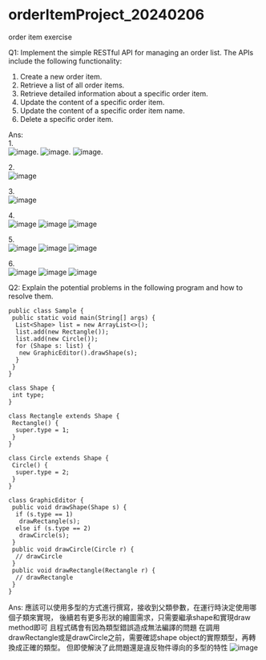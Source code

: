 # orderItemProject_20240206
order item exercise

Q1: Implement the simple RESTful API for managing an order list. The APIs include the following functionality:
 1. Create a new order item.
 2. Retrieve a list of all order items.
 3. Retrieve detailed information about a specific order item.
 4. Update the content of a specific order item.
 5. Update the content of a specific order item name.
 6. Delete a specific order item.

Ans: <br>
 1.<br>
 ![image](https://github.com/0xAlbertLin/orderItemProject_20240206/assets/46127917/9aa6cf86-2552-408f-bdb7-5943f00ee271).
 ![image](https://github.com/0xAlbertLin/orderItemProject_20240206/assets/46127917/50b886e0-d5f3-404b-8852-876387796d58).
 ![image](https://github.com/0xAlbertLin/orderItemProject_20240206/assets/46127917/4a5e9070-39f8-429a-965d-3172b8706d28).
 
 2.<br>
 ![image](https://github.com/0xAlbertLin/orderItemProject_20240206/assets/46127917/0984ce71-8012-4952-bb90-e02f7d524484)
 
 3.<br>
 ![image](https://github.com/0xAlbertLin/orderItemProject_20240206/assets/46127917/de4befda-11e5-4b79-a18d-9cd2a377e62d)
 
 4.<br>
 ![image](https://github.com/0xAlbertLin/orderItemProject_20240206/assets/46127917/9daaa570-15c0-47d4-9f86-ad3990b7bb21)
 ![image](https://github.com/0xAlbertLin/orderItemProject_20240206/assets/46127917/9142d95d-6897-4e8f-9478-814b5884f076)
 ![image](https://github.com/0xAlbertLin/orderItemProject_20240206/assets/46127917/30a21cfb-4aff-42cb-aeaa-5b3fc99564d3)
 
 5.<br>
 ![image](https://github.com/0xAlbertLin/orderItemProject_20240206/assets/46127917/86c34f9a-e869-4ab2-9768-19a81f36ce62)
 ![image](https://github.com/0xAlbertLin/orderItemProject_20240206/assets/46127917/71d8695b-59e0-47d0-93d2-3fdbb7ca27d9)
 ![image](https://github.com/0xAlbertLin/orderItemProject_20240206/assets/46127917/076bd863-e29d-420c-b254-5918927f1de6)

 6.<br> 
 ![image](https://github.com/0xAlbertLin/orderItemProject_20240206/assets/46127917/803e0c28-025b-4893-b2b4-128f37371684)
 ![image](https://github.com/0xAlbertLin/orderItemProject_20240206/assets/46127917/4bbefe83-18b4-4ac4-85fa-28bb1280a49a)
 ![image](https://github.com/0xAlbertLin/orderItemProject_20240206/assets/46127917/cb6a6eba-52b8-4e03-9c63-df30d5fc6d1e)

Q2: Explain the potential problems in the following program and how to resolve them.
 ```
 public class Sample {
  public static void main(String[] args) {
   List<Shape> list = new ArrayList<>();
   list.add(new Rectangle());
   list.add(new Circle());
   for (Shape s: list) {
    new GraphicEditor().drawShape(s);
   }
  }
 }

 class Shape {
  int type;
 }

 class Rectangle extends Shape {
  Rectangle() {
   super.type = 1;
  }
 }
 
 class Circle extends Shape {
  Circle() {
   super.type = 2;
  }
 }
 
 class GraphicEditor {
  public void drawShape(Shape s) {
   if (s.type == 1)
    drawRectangle(s);
   else if (s.type == 2)
    drawCircle(s);
  }
  public void drawCircle(Circle r) {
   // drawCircle
  }
  public void drawRectangle(Rectangle r) {
   // drawRectangle
  }
 }
```
Ans: 
應該可以使用多型的方式進行撰寫，接收到父類參數，在運行時決定使用哪個子類來實現，
後續若有更多形狀的繪圖需求，只需要繼承shape和實現draw method即可
且程式碼會有因為類型錯誤造成無法編譯的問題
在調用drawRectangle或是drawCircle之前，需要確認shape object的實際類型，再轉換成正確的類型。
但即使解決了此問題還是違反物件導向的多型的特性
![image](https://github.com/0xAlbertLin/orderItemProject_20240206/assets/46127917/80eef278-d6b5-4796-b092-a5983866aba0)

